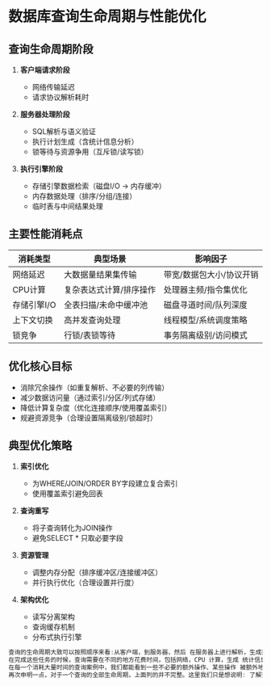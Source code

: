 # 数据库查询生命周期与性能优化

## 查询生命周期阶段
1. **客户端请求阶段**
   - 网络传输延迟
   - 请求协议解析耗时

2. **服务器处理阶段**
   - SQL解析与语义验证
   - 执行计划生成（含统计信息分析）
   - 锁等待与资源争用（互斥锁/读写锁）

3. **执行引擎阶段**
   - 存储引擎数据检索（磁盘I/O -> 内存缓冲）
   - 内存数据处理（排序/分组/连接）
   - 临时表与中间结果处理

## 主要性能消耗点
| 消耗类型        | 典型场景                      | 影响因子                  |
|----------------|-----------------------------|-------------------------|
| 网络延迟        | 大数据量结果集传输            | 带宽/数据包大小/协议开销    |
| CPU计算         | 复杂表达式计算/排序操作        | 处理器主频/指令集优化       |
| 存储引擎I/O     | 全表扫描/未命中缓冲池         | 磁盘寻道时间/队列深度       |
| 上下文切换      | 高并发查询处理                | 线程模型/系统调度策略       |
| 锁竞争          | 行锁/表锁等待                 | 事务隔离级别/访问模式       |

## 优化核心目标
- 消除冗余操作（如重复解析、不必要的列传输）
- 减少数据访问量（通过索引/分区/列式存储）
- 降低计算复杂度（优化连接顺序/使用覆盖索引）
- 规避资源竞争（合理设置隔离级别/锁超时）

## 典型优化策略
1. **索引优化**
   - 为WHERE/JOIN/ORDER BY字段建立复合索引
   - 使用覆盖索引避免回表

2. **查询重写**
   - 将子查询转化为JOIN操作
   - 避免SELECT * 只取必要字段

3. **资源管理**
   - 调整内存分配（排序缓冲区/连接缓冲区）
   - 并行执行优化（合理设置并行度）

4. **架构优化**
   - 读写分离架构
   - 查询缓存机制
   - 分布式执行引擎

```java
查询的生命周期大致可以按照顺序来看:从客户端，到服务器，然后 在服务器上进行解析，生成执行计划，执行，并返回结果给客户端。其中“执行” 可以 认为是整个生命周期中最重要的阶段，这其中包括了大量为了检索数据到存储引擎的调 用以及调用后的数据处理，包括排序、分组等。
在完成这些任务的时候，查询需要在不同的地方花费时间，包括网络，CPU 计算，生成 统计信息和执行计划、锁等待 (互斥等待)等操作，尤其是向底层存储引擎检索数据的 调用操作，这些调用需要在内存操作、CPU操作和内存不足时导致的I/ O操作上消耗时间。 根据存储引擎不同，可能还会产生大量的上下文切换以及系统调用。
在每一个消耗大量时间的查询案例中，我们都能看到一些不必要的额外操作、某些操作 被额外地重复了很多次、某些操作执行得太慢等。优化查询的目的就是减少和消除这些 操作所花费的时间。
再次申明一点，对于一个查询的全部生命周期，上面列的并不完整。这里我们只是想说明: 了解查询的生命周期 、清楚查询的时间消耗情况对于优化查询有很大的意义。有了这些 概念，我们再一起来看看如何优化查询。
```